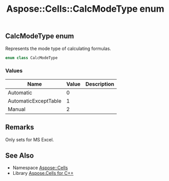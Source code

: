 ﻿---
title: Aspose::Cells::CalcModeType enum
linktitle: CalcModeType
second_title: Aspose.Cells for C++ API Reference
description: 'Aspose::Cells::CalcModeType enum. Represents the mode type of calculating formulas in C++.'
type: docs
weight: 18000
url: /cpp/aspose.cells/calcmodetype/
---
## CalcModeType enum


Represents the mode type of calculating formulas.

```cpp
enum class CalcModeType
```

### Values

| Name | Value | Description |
| --- | --- | --- |
| Automatic | 0 | <br> |
| AutomaticExceptTable | 1 | <br> |
| Manual | 2 | <br> |

## Remarks


Only sets for MS Excel. 
## See Also

* Namespace [Aspose::Cells](../)
* Library [Aspose.Cells for C++](../../)
